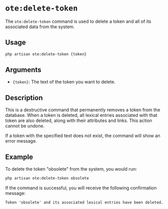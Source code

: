 # `ote:delete-token`

The `ote:delete-token` command is used to delete a token and all of its associated data from the system.

## Usage

```bash
php artisan ote:delete-token {token}
```

## Arguments

-   `{token}`: The text of the token you want to delete.

## Description

This is a destructive command that permanently removes a token from the database. When a token is deleted, all lexical entries associated with that token are also deleted, along with their attributes and links. This action cannot be undone.

If a token with the specified text does not exist, the command will show an error message.

## Example

To delete the token "obsolete" from the system, you would run:

```bash
php artisan ote:delete-token obsolete
```

If the command is successful, you will receive the following confirmation message:

```
Token 'obsolete' and its associated lexical entries have been deleted.
```
